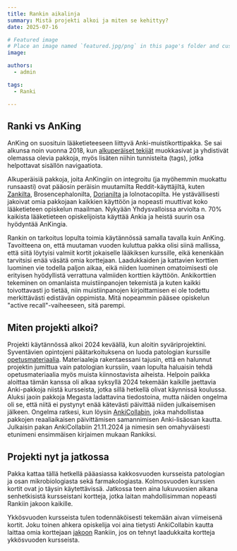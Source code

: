 ```yaml
---
title: Rankin aikalinja 
summary: Mistä projekti alkoi ja miten se kehittyy?
date: 2025-07-16

# Featured image
# Place an image named `featured.jpg/png` in this page's folder and customize its options here.
image:

authors:
  - admin

tags:
  - Ranki

---
```


## Ranki vs AnKing 

AnKing on suosituin lääketieteeseen liittyvä Anki-muistikorttipakka. Se sai alkunsa noin vuonna 2018, kun [alkuperäiset tekijät](https://www.theanking.com/get-to-know-us) muokkasivat ja yhdistivät olemassa olevia pakkoja, myös lisäten niihin tunnisteita (tags), jotka helpottavat sisällön navigaatiota.

Alkuperäisiä pakkoja, joita AnKingiin on integroitu (ja myöhemmin muokattu runsaasti) ovat pääosin peräisin muutamilta Reddit-käyttäjiltä, kuten [Zankilta](https://www.reddit.com/r/medicalschoolanki/comments/6cx6be/zanki_original/), Brosencephalonilta, [Dorianilta](https://www.reddit.com/r/medicalschoolanki/comments/f93egx/cheesy_dorian_deduplicated_hierachical_tag/) ja lolnotacopilta. He ystävällisesti jakoivat omia pakkojaan kaikkien käyttöön ja nopeasti muuttivat koko lääketieteen opiskelun maailman. Nykyään Yhdysvalloissa arviolta n. 70% kaikista lääketieteen opiskelijoista käyttää Ankia ja heistä suurin osa hyödyntää AnKingia. 

Rankin on tarkoitus lopulta toimia käytännössä samalla tavalla kuin AnKing. Tavoitteena on, että muutaman vuoden kuluttua pakka olisi siinä mallissa, että siitä löytyisi valmiit kortit jokaiselle lääkiksen kurssille, eikä kenenkään tarvitsisi enää väsätä omia korttejaan. Laadukkaiden ja kattavien korttien luominen vie todella paljon aikaa, eikä niiden luominen omatoimisesti ole erityisen hyödyllistä verrattuna valmiiden korttien käyttöön. Ankikorttien tekeminen on omanlaista muistiinpanojen tekemistä ja kuten kaikki toivottavasti jo tietää, niin muistiinpanojen kirjoittamisen ei ole todettu merkittävästi edistävän oppimista. Mitä nopeammin pääsee opiskelun "active recall"-vaiheeseen, sitä parempi. 

## Miten projekti alkoi? 

Projekti käytännössä alkoi 2024 keväällä, kun aloitin syväriprojektini. Syventävien opintojeni päätarkoituksena on luoda patologian kurssille [opetusmateriaalia](https://remokapanen.com/patologian-perusteet/). Materiaaleja rakentaessani tajusin, että en halunnut projektin jumittua vain patologian kurssiin, vaan lopulta haluaisin tehdä opetusmateriaalia myös muista kiinnostavista aiheista. Helpoin paikka aloittaa tämän kanssa oli alkaa syksyllä 2024 tekemään kaikille jaettavia Anki-pakkoja niistä kursseista, jotka sillä hetkellä olivat käynnissä koulussa. Aluksi jaoin pakkoja Megasta ladattavina tiedostoina, mutta näiden ongelma oli se, että niitä ei pystynyt enää kätevästi päivittää niiden julkaisemisen jälkeen. Ongelma ratkesi, kun löysin [AnkiCollabin](https://www.ankicollab.com/), joka mahdollistaa pakkojen reaaliaikaisen päivittämisen samannimisen Anki-lisäosan kautta. Julkaisin pakan AnkiCollabiin 21.11.2024 ja nimesin sen omahyväisesti etunimeni ensimmäisen kirjaimen mukaan Rankiksi. 

## Projekti nyt ja jatkossa

Pakka kattaa tällä hetkellä pääasiassa kakkosvuoden kursseista patologian ja osan mikrobiologiasta sekä farmakologiasta. Kolmosvuoden kurssien kortit ovat jo täysin käytettävissä. Jatkossa teen aina lukuvuosien aikana senhetkisistä kursseistani kortteja, jotka laitan mahdollisimman nopeasti Rankiin jakoon kaikille.

Ykkösvuoden kursseista tulen todennäköisesti tekemään aivan viimeisenä kortit. Joku toinen ahkera opiskelija voi aina tietysti AnkiCollabin kautta laittaa omia korttejaan [jakoon](https://ranki-tutoriaali.netlify.app/yhteistyo) Rankiin, jos on tehnyt laadukkaita kortteja ykkösvuoden kursseista. 



